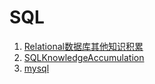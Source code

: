 # SQL

1. [Relational数据库其他知识积累](Relational数据库基本知识积累.md)
2. [SQLKnowledgeAccumulation](SQLKnowledgeAccumulation.md)
3. [mysql](mysql.md)